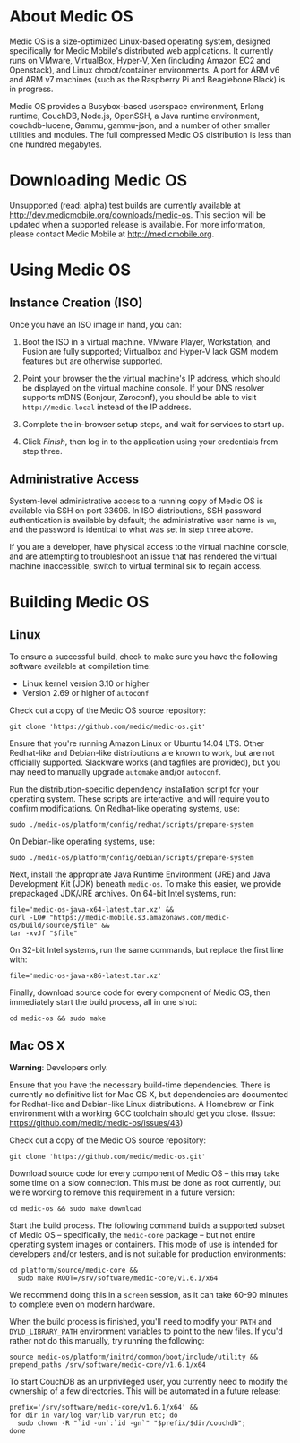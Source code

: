 
About Medic OS
==============

Medic OS is a size-optimized Linux-based operating system, designed specifically
for Medic Mobile's distributed web applications. It currently runs on VMware,
VirtualBox, Hyper-V, Xen (including Amazon EC2 and Openstack), and Linux
chroot/container environments. A port for ARM v6 and ARM v7 machines (such
as the Raspberry Pi and Beaglebone Black) is in progress.

Medic OS provides a Busybox-based userspace environment, Erlang runtime,
CouchDB, Node.js, OpenSSH, a Java runtime environment, couchdb-lucene, Gammu,
gammu-json, and a number of other smaller utilities and modules. The full
compressed Medic OS distribution is less than one hundred megabytes.

Downloading Medic OS
====================

Unsupported (read: alpha) test builds are currently available at
http://dev.medicmobile.org/downloads/medic-os. This section will be updated when
a supported release is available. For more information, please contact Medic Mobile
at http://medicmobile.org.

Using Medic OS
==============

Instance Creation (ISO)
-----------------------

Once you have an ISO image in hand, you can:

1. Boot the ISO in a virtual machine. VMware Player, Workstation, and Fusion are
   fully supported; Virtualbox and Hyper-V lack GSM modem features but are otherwise
   supported.

2. Point your browser the the virtual machine's IP address, which should be displayed
    on the virtual machine console. If your DNS resolver supports mDNS (Bonjour, Zeroconf),
    you should be able to visit `http://medic.local` instead of the IP address.

3. Complete the in-browser setup steps, and wait for services to start up.

4. Click _Finish_, then log in to the application using your credentials from step three.


Administrative Access
---------------------

System-level administrative access to a running copy of Medic OS is available via SSH
on port 33696. In ISO distributions, SSH password authentication is available by default;
the administrative user name is `vm`, and the password is identical to what was set in
step three above.

If you are a developer, have physical access to the virtual machine console, and are
attempting to troubleshoot an issue that has rendered the virtual machine inaccessible,
switch to virtual terminal six to regain access.


Building Medic OS
=================

Linux
-----

To ensure a successful build, check to make sure you have the following software
available at compilation time:

  * Linux kernel version 3.10 or higher
  * Version 2.69 or higher of `autoconf`

Check out a copy of the Medic OS source repository:

```shell
git clone 'https://github.com/medic/medic-os.git'
```

Ensure that you're running Amazon Linux or Ubuntu 14.04 LTS. Other
Redhat-like and Debian-like distributions are known to work, but are
not officially supported. Slackware works (and tagfiles are provided),
but you may need to manually upgrade `automake` and/or `autoconf`.

Run the distribution-specific dependency installation script for your
operating system. These scripts are interactive, and will require you to
confirm modifications. On Redhat-like operating systems, use:

```shell
sudo ./medic-os/platform/config/redhat/scripts/prepare-system
```

On Debian-like operating systems, use:

```shell
sudo ./medic-os/platform/config/debian/scripts/prepare-system
```

Next, install the appropriate Java Runtime Environment (JRE) and
Java Development Kit (JDK) beneath `medic-os`. To make this easier, we
provide prepackaged JDK/JRE archives. On 64-bit Intel systems, run:

```shell
file='medic-os-java-x64-latest.tar.xz' &&
curl -LO# "https://medic-mobile.s3.amazonaws.com/medic-os/build/source/$file" &&
tar -xvJf "$file"
```

On 32-bit Intel systems, run the same commands, but replace the first line with:

```shell
file='medic-os-java-x86-latest.tar.xz'
```

Finally, download source code for every component of Medic OS, then
immediately start the build process, all in one shot:

```shell
cd medic-os && sudo make
```

Mac OS X
--------

**Warning**: Developers only.

Ensure that you have the necessary build-time dependencies. There is
currently no definitive list for Mac OS X, but dependencies are
documented for Redhat-like and Debian-like Linux distributions. A
Homebrew or Fink environment with a working GCC toolchain should get you
close. (Issue: https://github.com/medic/medic-os/issues/43)

Check out a copy of the Medic OS source repository:

```shell
git clone 'https://github.com/medic/medic-os.git'
```

Download source code for every component of Medic OS – this may take
some time on a slow connection. This must be done as root currently, but
we're working to remove this requirement in a future version:

```shell
cd medic-os && sudo make download
```

Start the build process. The following command builds a supported subset
of Medic OS – specifically, the `medic-core` package – but not entire
operating system images or containers. This mode of use is intended for
developers and/or testers, and is not suitable for production
environments:

```shell
cd platform/source/medic-core &&
  sudo make ROOT=/srv/software/medic-core/v1.6.1/x64
```

We recommend doing this in a `screen` session, as it can take 60-90
minutes to complete even on modern hardware.

When the build process is finished, you'll need to modify your `PATH`
and `DYLD_LIBRARY_PATH` environment variables to point to the new files.
If you'd rather not do this manually, try running the following:

```shell
source medic-os/platform/initrd/common/boot/include/utility &&
prepend_paths /srv/software/medic-core/v1.6.1/x64
```

To start CouchDB as an unprivileged user, you currently need to modify
the ownership of a few directories. This will be automated in a future
release:

```shell
prefix='/srv/software/medic-core/v1.6.1/x64' &&
for dir in var/log var/lib var/run etc; do
  sudo chown -R "`id -un`:`id -gn`" "$prefix/$dir/couchdb";
done
```
